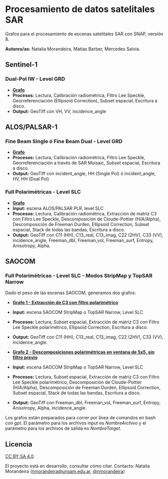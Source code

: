 # Procesamiento de datos satelitales SAR

Grafos para el procesamiento de escenas satelitales SAR con SNAP, versión 8.

**Autores/as:** Natalia Morandeira, Matías Barber, Mercedes Salvia.


## Sentinel-1
### Dual-Pol IW - Level GRD
- **[Grafo](https://github.com/prosathumedales/procesamiento_SAR/blob/main/ProcGrafo_Sentinel1_EC_LeeSigma7x7.xml)**
- **Procesos:** Lectura, Calibración radiométrica, Filtro Lee Speckle, Georreferenciación (Ellipsoid Correction), Subset espacial, Escritura a disco.
- **Output:** GeoTiff con VH, VV, incidence_angle

## ALOS/PALSAR-1
### Fine Beam Single ó Fine Beam Dual - Level GRD
- **[Grafo](https://github.com/prosathumedales/procesamiento_SAR/blob/main/ProcGrafo_ALOS-PALSAR1_GRD_mosaic_LeeSigma7x7.xml)**
- **Procesos:** Lectura, Calibración radiométrica, Filtro Lee Speckle, Georreferenciación a través de SAR Moisaic, Subset espacial, Escritura a disco.
- **Output:** GeoTiff con  incident_angle, HH (Single Pol) ó incident_angle, HV, HH (Dual Pol)

### Full Polarimétricas - Level SLC
- **[Grafo](https://github.com/prosathumedales/procesamiento_SAR/blob/main/ProcGrafo_ALOS-PALSAR1_SLC_C3_LeeSigma7x7_Decomp.xml)**
- **Input:** escena ALOS/PALSAR PLR, level SLC
- **Procesos:** Lectura, Calibración radiométrica, Extracción de matriz C3 con Filtro Lee Speckle, Descomposición de Cloude-Pottier (H/A/Alpha), Descomposición de Freeman Durden, Ellipsoid Correction, Subset espacial, Stack de todas las bandas, Escritura a disco.
- **Output:** GeoTiff con C11 (HH),  C13_real, C13_imag, C22 (2HV), C33 (VV), incidence_angle, Freeman_dbl, Freeman_vol, Freeman_surf, Entropy, Anisotropy,
Alpha.

## SAOCOM
### Full Polarimétricas - Level SLC - Modos StripMap y TopSAR Narrow
Dado el peso de las escenas SAOCOM, generamos dos grafos: 

- **[Grafo 1 - Extracción de C3 con filtro polarimétrico](https://github.com/prosathumedales/procesamiento_SAR/blob/main/ProcGrafo_SAOCOM_SLC_C3_LeeSigma7x7_BASH.xml)**
- **Input:** escena SAOCOM StripMap o TopSAR Narrow, Level SLC
- **Procesos:** Lectura, Subset espacial, Extracción de matriz C3 con Filtro Lee Speckle polarimétrico, Ellipsoid Correction, Escritura a disco.
- **Output:** GeoTiff con C11 (HH),  C13_real, C13_imag, C22 (2HV), C33 (VV), incidence_angle.

- **[Grafo 2 - Descomposiciones polarimétricas en ventana de 5x5, sin filtro previo](https://github.com/prosathumedales/procesamiento_SAR/blob/main/ProcGrafo_SAOCOM_SLC_Decomp_BASH.xml)**
- **Input:** escena SAOCOM StripMap o TopSAR Narrow, Level SLC
- **Procesos:** Lectura, Subset espacial, Extracción de matriz C3 con Filtro Lee Speckle polarimétrico, Descomposición de Cloude-Pottier (H/A/Alpha), Descomposición de Freeman Durden, Ellipsoid Correction, Subset espacial, Stack de todas las bandas, Escritura a disco.
- **Output:** GeoTiff con Freeman_dbl, Freeman_vol, Freeman_surf, Entropy, Anisotropy, Alpha, incidence_angle.

Los grafos están preparados para correr por línea de comandos en bash con _gpt_. El parámetro para los archivos input es _NombreArchivo_ y el parámetro para los archivos de salida es _NombreTarget_.
 

## Licencia
[CC BY SA 4.0](https://creativecommons.org/licenses/by-sa/4.0/deed.es)

El proyecto está en desarrollo, consultar cómo citar. Contacto: Natalia Morandeira (nmorandeira@unsam.edu.ar, [@nmorandeira](https://github.com/nmorandeira))
